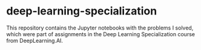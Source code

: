 # deep-learning-specialization
This repository contains the Jupyter notebooks with the problems I solved, which were part of assignments in the Deep Learning Specialization course from DeepLearning.AI.
